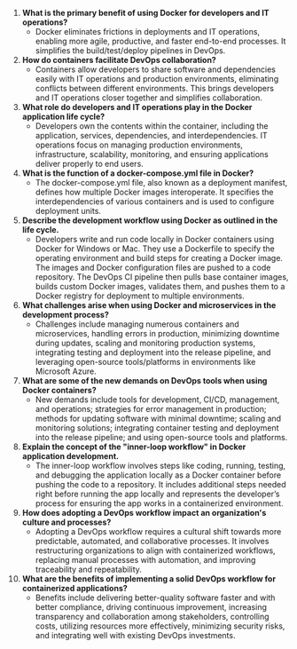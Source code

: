 <ol>
  <li>
    <strong>What is the primary benefit of using Docker for developers and IT operations?</strong>
    <ul>
      <li>Docker eliminates frictions in deployments and IT operations, enabling more agile, productive, and faster end-to-end processes. It simplifies the build/test/deploy pipelines in DevOps.</li>
    </ul>
  </li>
  <li>
    <strong>How do containers facilitate DevOps collaboration?</strong>
    <ul>
      <li>Containers allow developers to share software and dependencies easily with IT operations and production environments, eliminating conflicts between different environments. This brings developers and IT operations closer together and simplifies collaboration.</li>
    </ul>
  </li>
  <li>
    <strong>What role do developers and IT operations play in the Docker application life cycle?</strong>
    <ul>
      <li>Developers own the contents within the container, including the application, services, dependencies, and interdependencies. IT operations focus on managing production environments, infrastructure, scalability, monitoring, and ensuring applications deliver properly to end users.</li>
    </ul>
  </li>
  <li>
    <strong>What is the function of a docker-compose.yml file in Docker?</strong>
    <ul>
      <li>The docker-compose.yml file, also known as a deployment manifest, defines how multiple Docker images interoperate. It specifies the interdependencies of various containers and is used to configure deployment units.</li>
    </ul>
  </li>
  <li>
    <strong>Describe the development workflow using Docker as outlined in the life cycle.</strong>
    <ul>
      <li>Developers write and run code locally in Docker containers using Docker for Windows or Mac. They use a Dockerfile to specify the operating environment and build steps for creating a Docker image. The images and Docker configuration files are pushed to a code repository. The DevOps CI pipeline then pulls base container images, builds custom Docker images, validates them, and pushes them to a Docker registry for deployment to multiple environments.
</li>
    </ul>
  </li>
  <li>
    <strong>What challenges arise when using Docker and microservices in the development process?</strong>
    <ul>
      <li>Challenges include managing numerous containers and microservices, handling errors in production, minimizing downtime during updates, scaling and monitoring production systems, integrating testing and deployment into the release pipeline, and leveraging open-source tools/platforms in environments like Microsoft Azure.</li>
    </ul>
  </li>
  <li>
    <strong>What are some of the new demands on DevOps tools when using Docker containers?</strong>
    <ul>
      <li>New demands include tools for development, CI/CD, management, and operations; strategies for error management in production; methods for updating software with minimal downtime; scaling and monitoring solutions; integrating container testing and deployment into the release pipeline; and using open-source tools and platforms.</li>
    </ul>
  </li>
  <li>
    <strong>Explain the concept of the "inner-loop workflow" in Docker application development.</strong>
    <ul>
      <li>The inner-loop workflow involves steps like coding, running, testing, and debugging the application locally as a Docker container before pushing the code to a repository. It includes additional steps needed right before running the app locally and represents the developer’s process for ensuring the app works in a containerized environment.</li>
    </ul>
  </li>
  <li>
    <strong>How does adopting a DevOps workflow impact an organization's culture and processes?</strong>
    <ul>
      <li>Adopting a DevOps workflow requires a cultural shift towards more predictable, automated, and collaborative processes. It involves restructuring organizations to align with containerized workflows, replacing manual processes with automation, and improving traceability and repeatability.</li>
    </ul>
  </li>
  <li>
    <strong>What are the benefits of implementing a solid DevOps workflow for containerized applications?</strong>
    <ul>
      <li>Benefits include delivering better-quality software faster and with better compliance, driving continuous improvement, increasing transparency and collaboration among stakeholders, controlling costs, utilizing resources more effectively, minimizing security risks, and integrating well with existing DevOps investments.</li>
    </ul>
  </li>
</ol>

